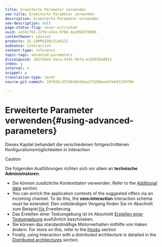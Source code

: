 ```yaml
---
title: Erweiterte Parameter verwenden
seo-title: Erweiterte Parameter verwenden
description: Erweiterte Parameter verwenden
seo-description: null
page-status-flag: never-activated
uuid: ae34c763-23fd-43ee-9784-4ea95027090b
contentOwner: sauviat
products: SG_CAMPAIGN/CLASSIC
audience: interaction
content-type: reference
topic-tags: advanced-parameters
discoiquuid: 2bb756a2-4aca-4195-9b7a-ec85028a8012
index: y
internal: n
snippet: y
translation-type: tm+mt
source-git-commit: 20f835c357d016643ea1f3209ee4dfb6d3239f90

---
```



# Erweiterte Parameter verwenden{#using-advanced-parameters}

Dieses Kapitel behandelt die verschiedenen fortgeschrittenen Konfigurationsmöglichkeiten in Interaction.

>[!CAUTION]
>
>Die folgenden Ausführungen richten sich vor allem an **technische Administratoren**.

* Sie können zusätzliche Kontextdaten verwenden. Refer to the [Additional data](../../interaction/using/additional-data.md) section.
* You can enrich the application contexts of the suggested offers via an incoming channel. To do this, the **nms:interaction** interaction schema must be extended. Den vollständigen Vorgang finden Sie im Abschnitt zum Beispiel[ für ](../../interaction/using/extension-example.md)Erweiterung.
* Das Erstellen einer Testumgebung ist im Abschnitt [Erstellen einer Testumgebung](../../interaction/using/creating-a-test-environment.md) ausführlich beschrieben.
* Sie können das standardmäßige Motorverhalten mithilfe von Haken ändern. For more on this, refer to the [Hooks](../../interaction/using/hooks.md) section
* Finally, using Interaction with a distributed architecture is detailed in the [Distributed architectures](../../interaction/using/distributed-architectures.md) section.

